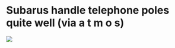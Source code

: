 <!--
id: 27312496
link: http://tumblr.atmos.org/post/27312496/subarus-handle-telephone-poles-quite-well-via-a-t
slug: subarus-handle-telephone-poles-quite-well-via-a-t
date: Tue Feb 26 2008 01:55:10 GMT-0800 (PST)
publish: 2008-02-026
tags: 
title: Subarus handle telephone poles quite well (via a t m o s)
-->


Subarus handle telephone poles quite well (via a t m o s)
=========================================================

![](http://25.media.tumblr.com/ZyX8Upfyn5vtuszaIQyyOxip_400.jpg)

